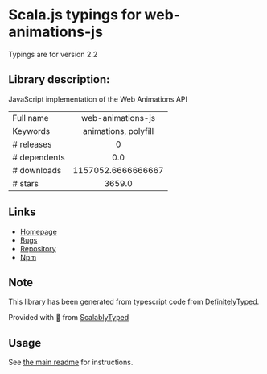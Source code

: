 
# Scala.js typings for web-animations-js

Typings are for version 2.2

## Library description:
JavaScript implementation of the Web Animations API

|                    |                 |
| ------------------ | :-------------: |
| Full name          | web-animations-js |
| Keywords           | animations, polyfill |
| # releases         | 0 |
| # dependents       | 0.0 |
| # downloads        | 1157052.6666666667 |
| # stars            | 3659.0 |

## Links
- [Homepage](https://github.com/web-animations)
- [Bugs](https://github.com/web-animations/web-animations-js/issues)
- [Repository](https://github.com/web-animations/web-animations-js)
- [Npm](https://www.npmjs.com/package/web-animations-js)
    


## Note
This library has been generated from typescript code from [DefinitelyTyped](https://definitelytyped.org).

Provided with :purple_heart: from [ScalablyTyped](https://github.com/oyvindberg/ScalablyTyped)

## Usage
See [the main readme](../../readme.md) for instructions.


